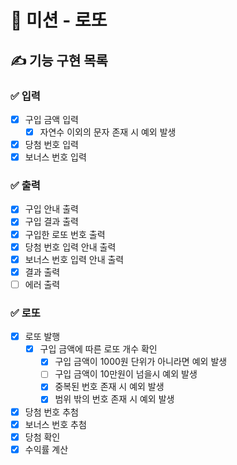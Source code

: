 # 🚀 미션 - 로또

## ✍ 기능 구현 목록

### ✅ 입력
- [x] 구입 금액 입력
  - [x] 자연수 이외의 문자 존재 시 예외 발생
- [x] 당첨 번호 입력
- [x] 보너스 번호 입력

### ✅ 출력
- [x] 구입 안내 출력
- [x] 구입 결과 출력
- [x] 구입한 로또 번호 출력
- [x] 당첨 번호 입력 안내 출력
- [x] 보너스 번호 입력 안내 출력
- [x] 결과 출력
- [ ] 에러 출력

### ✅ 로또
- [x] 로또 발행
  - [x] 구입 금액에 따른 로또 개수 확인
    - [x] 구입 금액이 1000원 단위가 아니라면 예외 발생
    - [ ] 구입 금액이 10만원이 넘을시 예외 발생
    - [x] 중복된 번호 존재 시 예외 발생
    - [x] 범위 밖의 번호 존재 시 예외 발생
- [x] 당첨 번호 추첨
- [x] 보너스 번호 추첨
- [x] 당첨 확인
- [x] 수익률 계산
